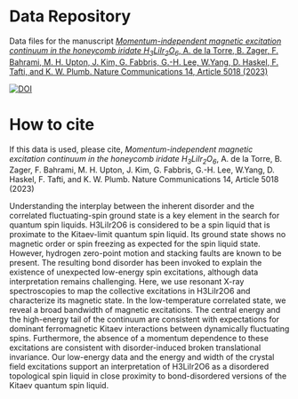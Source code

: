 # Data Repository

Data files for the manuscript [_Momentum-independent magnetic excitation continuum in the honeycomb iridate
H<sub>3</sub>LiIr<sub>2</sub>O<sub>6</sub>_, A. de la Torre, B. Zager, F. Bahrami, M. H. Upton, J. Kim, G. Fabbris, G.-H. Lee, W.Yang, D. Haskel, F. Tafti, and K. W. Plumb. Nature Communications 14, Article 5018 (2023)](https://www.nature.com/articles/s41467-023-40769-x)


[![DOI](https://zenodo.org/badge/667554370.svg)](https://zenodo.org/badge/latestdoi/667554370)


# How to cite

If this data is used, please cite, _Momentum-independent magnetic excitation continuum in the honeycomb iridate
H<sub>3</sub>LiIr<sub>2</sub>O<sub>6</sub>_, A. de la Torre, B. Zager, F. Bahrami, M. H. Upton, J. Kim, G. Fabbris, G.-H. Lee, W.Yang, D. Haskel, F. Tafti, and K. W. Plumb. Nature Communications 14, Article 5018 (2023)

Understanding the interplay between the inherent disorder and the correlated fluctuating-spin ground state is a key element in the search for quantum spin liquids. H3LiIr2O6 is considered to be a spin liquid that is proximate to the Kitaev-limit quantum spin liquid. Its ground state shows no magnetic order or spin freezing as expected for the spin liquid state. However, hydrogen zero-point motion and stacking faults are known to be present. The resulting bond disorder has been invoked to explain the existence of unexpected low-energy spin excitations, although data interpretation remains challenging. Here, we use resonant X-ray spectroscopies to map the collective excitations in H3LiIr2O6 and characterize its magnetic state. In the low-temperature correlated state, we reveal a broad bandwidth of magnetic excitations. The central energy and the high-energy tail of the continuum are consistent with expectations for dominant ferromagnetic Kitaev interactions between dynamically fluctuating spins. Furthermore, the absence of a momentum dependence to these excitations are consistent with disorder-induced broken translational invariance. Our low-energy data and the energy and width of the crystal field excitations support an interpretation of H3LiIr2O6 as a disordered topological spin liquid in close proximity to bond-disordered versions of the Kitaev quantum spin liquid.
